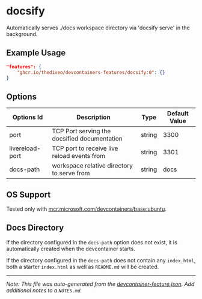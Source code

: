 
# docsify

Automatically serves ./docs workspace directory via 'docsify serve' in the background.

## Example Usage

```json
"features": {
    "ghcr.io/thediveo/devcontainers-features/docsify:0": {}
}
```

## Options

| Options Id | Description | Type | Default Value |
|-----|-----|-----|-----|
| port | TCP Port serving the docsified documentation | string | 3300 |
| livereload-port | TCP port to receive live reload events from | string | 3301 |
| docs-path | workspace relative directory to serve from | string | docs |

## OS Support

Tested only with
[mcr.microsoft.com/devcontainers/base:ubuntu](https://mcr.microsoft.com/en-us/artifact/mar/devcontainers/base/about#about:_ubuntu).

## Docs Directory

If the directory configured in the `docs-path` option does not exist, it is
automatically created when the devcontainer starts.

If the directory configured in the `docs-path` does not contain any
`index.html`, both a starter `index.html` as well as `README.md` will be
created.


---

_Note: This file was auto-generated from the [devcontainer-feature.json](devcontainer-feature.json).  Add additional notes to a `NOTES.md`._
